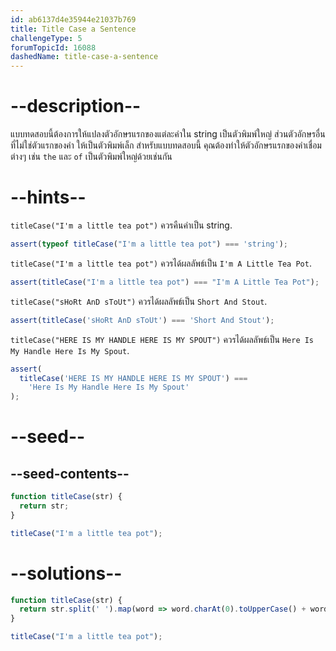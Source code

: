 ```yaml
---
id: ab6137d4e35944e21037b769
title: Title Case a Sentence
challengeType: 5
forumTopicId: 16088
dashedName: title-case-a-sentence
---
```


# --description--

แบบทดสอบนี้ต้องการให้แปลงตัวอักษรแรกของแต่ละคำใน string เป็นตัวพิมพ์ใหญ่ ส่วนตัวอักษรอื่นที่ไม่ใช่ตัวแรกของคำ ให้เป็นตัวพิมพ์เล็ก
สำหรับแบบทดสอบนี้ คุณต้องทำให้ตัวอักษรแรกของคำเชื่อมต่างๆ เช่น `the` และ `of` เป็นตัวพิมพ์ใหญ่ด้วยเช่นกัน

# --hints--

`titleCase("I'm a little tea pot")` ควรคืนค่าเป็น string.

```js
assert(typeof titleCase("I'm a little tea pot") === 'string');
```

`titleCase("I'm a little tea pot")` ควรได้ผลลัพธ์เป็น `I'm A Little Tea Pot`.

```js
assert(titleCase("I'm a little tea pot") === "I'm A Little Tea Pot");
```

`titleCase("sHoRt AnD sToUt")` ควรได้ผลลัพธ์เป็น `Short And Stout`.

```js
assert(titleCase('sHoRt AnD sToUt') === 'Short And Stout');
```

`titleCase("HERE IS MY HANDLE HERE IS MY SPOUT")` ควรได้ผลลัพธ์เป็น `Here Is My Handle Here Is My Spout`.

```js
assert(
  titleCase('HERE IS MY HANDLE HERE IS MY SPOUT') ===
    'Here Is My Handle Here Is My Spout'
);
```

# --seed--

## --seed-contents--

```js
function titleCase(str) {
  return str;
}

titleCase("I'm a little tea pot");
```

# --solutions--

```js
function titleCase(str) {
  return str.split(' ').map(word => word.charAt(0).toUpperCase() + word.substring(1).toLowerCase()).join(' ');
}

titleCase("I'm a little tea pot");
```
